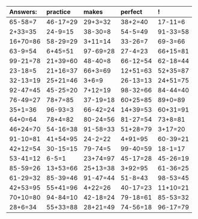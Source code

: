 | Answers: | practice | makes | perfect | ! |
| :--- | :--- | :--- | :--- | :--- |
| 65-58=7 | 46-17=29 | 29+3=32 | 38+2=40 | 17-11=6 | 
| 2+33=35 | 24-9=15 | 38-30=8 | 54-5=49 | 91-33=58 | 
| 16+70=86 | 58-29=29 | 3+11=14 | 33-26=7 | 69-3=66 | 
| 63-9=54 | 6+45=51 | 97-69=28 | 27-4=23 | 66+15=81 | 
| 99-21=78 | 21+39=60 | 48-40=8 | 66-12=54 | 62-18=44 | 
| 23-18=5 | 21+16=37 | 66+3=69 | 12+51=63 | 52+35=87 | 
| 32-13=19 | 25+21=46 | 3+6=9 | 26-13=13 | 24+51=75 | 
| 92-47=45 | 45-25=20 | 7+12=19 | 98-32=66 | 84-44=40 | 
| 76-49=27 | 78+7=85 | 37-19=18 | 60+25=85 | 89+0=89 | 
| 35+1=36 | 96-93=3 | 66-42=24 | 14+39=53 | 60+31=91 | 
| 64+0=64 | 78+4=82 | 80-24=56 | 81-27=54 | 73+8=81 | 
| 46+24=70 | 54-16=38 | 91-58=33 | 51+28=79 | 3+17=20 | 
| 91-10=81 | 41+54=95 | 24-2=22 | 4+91=95 | 60-39=21 | 
| 42+12=54 | 30-15=15 | 79-74=5 | 99-40=59 | 18-1=17 | 
| 53-41=12 | 6-5=1 | 23+74=97 | 45-17=28 | 45-26=19 | 
| 85-59=26 | 13+53=66 | 25+13=38 | 3+92=95 | 61-36=25 | 
| 61-29=32 | 85-39=46 | 91-47=44 | 51-8=43 | 98-53=45 | 
| 42+53=95 | 55+41=96 | 4+22=26 | 40-17=23 | 11+10=21 | 
| 70+10=80 | 94-84=10 | 42-18=24 | 79-18=61 | 85-53=32 | 
| 28+6=34 | 55+33=88 | 28+21=49 | 74-56=18 | 96-17=79 | 
